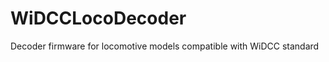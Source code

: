 WiDCCLocoDecoder
================

Decoder firmware for locomotive models compatible with WiDCC standard 
